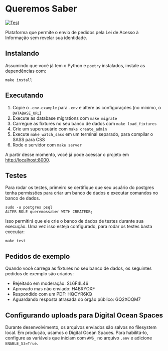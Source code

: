 # Queremos Saber

[![Test](https://github.com/FiquemSabendo/queremossaber/actions/workflows/test.yml/badge.svg)](https://github.com/FiquemSabendo/queremossaber/actions/workflows/test.yml)

Plataforma que permite o envio de pedidos pela Lei de Acesso à
Informação sem revelar sua identidade.

## Instalando

Assumindo que você já tem o Python e `poetry` instalados, instale as dependências com:

```
make install
```

## Executando

1. Copie o `.env.example` para `.env` e altere as configurações (no mínimo, o
   `DATABASE_URL`)
1. Execute as database migrations com `make migrate`
1. Carregue as fixtures no seu banco de dados com `make load_fixtures`
1. Crie um superusuário com `make create_admin`
1. Execute `make watch_sass` em um terminal separado, para compilar o SASS para
   CSS
1. Rode o servidor com `make server`

A partir desse momento, você já pode acessar o projeto em
[http://localhost:8000](http://localhost:8000).

## Testes

Para rodar os testes, primeiro se certifique que seu usuário do postgres tenha
permissões para criar um banco de dados e executar comandos no banco de dados.

```
sudo -u postgres psql
ALTER ROLE queremossaber WITH CREATEDB;
```

Isso permitirá que ele crie o banco de dados de testes durante sua execução.
Uma vez isso esteja configurado, para rodar os testes basta executar:

```
make test
```

## Pedidos de exemplo

Quando você carrega as fixtures no seu banco de dados, os seguintes pedidos de exemplo são criados:

* Rejeitado em moderação: SL6F4L46
* Aprovado mas não enviado: H4BRYOXF
* Respondido com um PDF: HQCYR6KQ
* Aguardando resposta atrasada do órgão público: GQ2XOQM7

## Configurando uploads para Digital Ocean Spaces

Durante desenvolvimento, os arquivos enviados são salvos no filesystem local.
Em produção, usamos o Digital Ocean Spaces. Para habilitá-lo, configure as
variáveis que iniciam com `AWS_` no arquivo `.env` e adicione `ENABLE_S3=True`.
